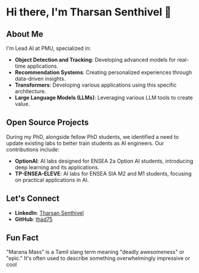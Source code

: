 # Hi there, I'm Tharsan Senthivel 👋

## About Me

I'm Lead AI at PMU, specialized in:

- **Object Detection and Tracking**: Developing advanced models for real-time applications.
- **Recommendation Systems**: Creating personalized experiences through data-driven insights.
- **Transformers**: Developing various applications using this specific architecture.
- **Large Language Models (LLMs)**: Leveraging various LLM tools to create value.

## Open Source Projects

During my PhD, alongside fellow PhD students, we identified a need to update existing labs to better train students as AI engineers. Our contributions include:

- **OptionAI**: AI labs designed for ENSEA 2a Option AI students, introducing deep learning and its applications.
- **TP-ENSEA-ELEVE**: AI labs for ENSEA SIA M2 and M1 students, focusing on practical applications in AI.

## Let's Connect

- **LinkedIn**: [Tharsan Senthivel](https://www.linkedin.com/in/tharsansenthivel)
- **GitHub**: [thad75](https://github.com/thad75)

## Fun Fact

"Marana Mass" is a Tamil slang term meaning "deadly awesomeness" or "epic." It's often used to describe something overwhelmingly impressive or cool
